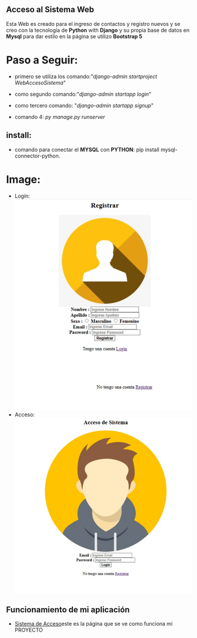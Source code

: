 ## Acceso al Sistema Web

Esta Web es creado para el ingreso de contactos y registro nuevos y se creo  con la tecnología de **Python** with **Django** y su propia base de datos en **Mysql** para dar estilo en la página se utilizo **Bootstrap 5**

# Paso a Seguir:

- primero se utiliza los comando:"*django-admin startproject WebAccesoSistema*"
- como segundo comando:"*django-admin startapp login*"
- como tercero comando: "*django-admin startapp signup*"
 
- comando 4: *py manage.py runserver*

## install:
- comando para conectar el **MYSQL** con **PYTHON**: pip install mysql-connector-python.
# Image:
- Login:
![login](image/login.jpg)
- Acceso:
![acceso](image/acceso.jpg)

## Funcionamiento de mi aplicación 

- [Sistema de Acceso](https://www.youtube.com/watch?v=gMkfiNhRKkU)este es la página que se ve como funciona mi PROYECTO 